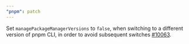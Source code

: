 ```yaml
---
"pnpm": patch
---
```


Set `managePackageManagerVersions` to `false`, when switching to a different version of pnpm CLI, in order to avoid subsequent switches [#10063](https://github.com/pnpm/pnpm/issues/10063).
